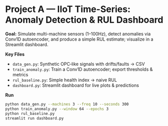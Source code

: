 # Project A — IIoT Time-Series: Anomaly Detection & RUL Dashboard

**Goal:** Simulate multi-machine sensors (1–100Hz), detect anomalies via Conv1D autoencoder,
and produce a simple RUL estimate; visualize in a Streamlit dashboard.

**Key Files**
- `data_gen.py`: Synthetic OPC‑like signals with drifts/faults → CSV
- `train_anomaly.py`: Train a Conv1D autoencoder; export thresholds & metrics
- `rul_baseline.py`: Simple health index → naive RUL
- `dashboard.py`: Streamlit dashboard for live plots & predictions

**Run**
```bash
python data_gen.py --machines 3 --freq 10 --seconds 300
python train_anomaly.py --window 64 --epochs 3
python rul_baseline.py
streamlit run dashboard.py
```

